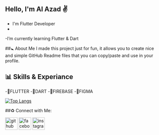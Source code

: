 ## Hello, I'm Al Azad ✌️

- I'm Flutter Developer
- 
-I’m currently learning Flutter & Dart

##🚼 About Me
I made this project just for fun, it allows you to create nice and simple GitHub Readme files that you can copy/paste and use in your profile.

## 📊 Skills & Experiance
-🔶FLUTTER
-🔷DART
-🔶FIREBASE
-🔷FIGMA

[![Top Langs](https://github-readme-stats.vercel.app/api/top-langs/?username=alazad214)](https://github.com/anuraghazra/github-readme-stats)

##♻️ Connect with Me:

[<img src='https://cdn.jsdelivr.net/npm/simple-icons@3.0.1/icons/github.svg' alt='github' height='40'>](https://github.com/alazad214)  [<img src='https://cdn.jsdelivr.net/npm/simple-icons@3.0.1/icons/facebook.svg' alt='facebook' height='40'>](https://www.facebook.com/alazad214)  [<img src='https://cdn.jsdelivr.net/npm/simple-icons@3.0.1/icons/instagram.svg' alt='instagram' height='40'>](https://www.instagram.com/al_azad_316//)  























<!--
**alazad214/alazad214** is a ✨ _special_ ✨ repository because its `README.md` (this file) appears on your GitHub profile.

Here are some ideas to get you started:

- 🔭 I’m currently working on ...
- 🌱 I’m currently learning ...
- 👯 I’m looking to collaborate on ...
- 🤔 I’m looking for help with ...
- 💬 Ask me about ...
- 📫 How to reach me: ...
- 😄 Pronouns: ...
- ⚡ Fun fact: ...
-->
